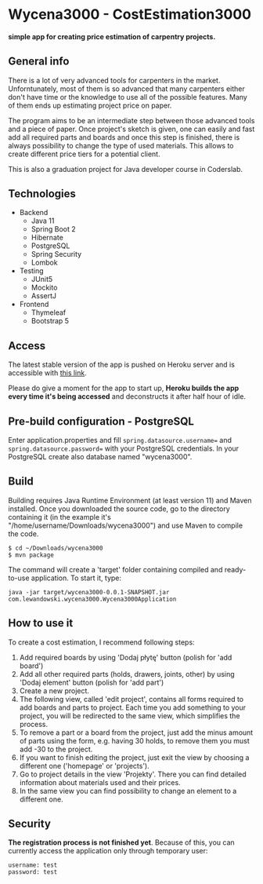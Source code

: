# Wycena3000 - CostEstimation3000
#### simple app for creating price estimation of carpentry projects.

## General info
There is a lot of very advanced tools for carpenters in the market. Unforntunately, most of them is so advanced that many carpenters either don't have time or the knowledge to use all of the possible features. Many of them ends up estimating project price on paper.

The program aims to be an intermediate step between those advanced tools and a piece of paper. Once project's sketch is given, one can easily and fast add all required parts and boards and once this step is finished, there is always possibility to change the type of used materials. This allows to create different price tiers for a potential client.

This is also a graduation project for Java developer course in Coderslab.

## Technologies
* Backend
  * Java 11
  * Spring Boot 2
  * Hibernate
  * PostgreSQL
  * Spring Security
  * Lombok
* Testing
  * JUnit5
  * Mockito
  * AssertJ
* Frontend
  * Thymeleaf
  * Bootstrap 5

## Access
The latest stable version of the app is pushed on Heroku server and is accessible with [this link](https://wycena3000.herokuapp.com/).

Please do give a moment for the app to start up, __Heroku builds the app every time it's being accessed__ and deconstructs it after half hour of idle.

## Pre-build configuration - PostgreSQL
Enter application.properties and fill `spring.datasource.username=` and `spring.datasource.password=` with your PostgreSQL credentials.
In your PostgreSQL create also database named "wycena3000".

## Build
Building requires Java Runtime Environment (at least version 11) and Maven installed. Once you downloaded the source code, go to the directory containing it (in the example it's "/home/username/Downloads/wycena3000") and use Maven to compile the code.
```
$ cd ~/Downloads/wycena3000
$ mvn package
```

The command will create a 'target' folder containing compiled and ready-to-use application. To start it, type:
```
java -jar target/wycena3000-0.0.1-SNAPSHOT.jar com.lewandowski.wycena3000.Wycena3000Application
```

## How to use it
To create a cost estimation, I recommend following steps:
1. Add required boards by using 'Dodaj płytę' button (polish for 'add board')
2. Add all other required parts (holds, drawers, joints, other) by using 'Dodaj element' button (polish for 'add part')
3. Create a new project.
4. The following view, called 'edit project', contains all forms required to add boards and parts to project. Each time you add something to your project, you will be redirected to the same view, which simplifies the process.
5. To remove a part or a board from the project, just add the minus amount of parts using the form, e.g. having 30 holds, to remove them you must add -30 to the project.
6. If you want to finish editing the project, just exit the view by choosing a different one ('homepage' or 'projects').
7. Go to project details in the view 'Projekty'. There you can find detailed information about materials used and their prices.
6. In the same view you can find possibility to change an element to a different one.

## Security
__The registration process is not finished yet__. Because of this, you can currently access the application only through temporary user:
```
username: test
password: test
```
